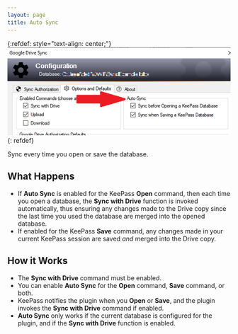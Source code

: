 ```yaml
---
layout: page
title: Auto Sync
---
```


{:refdef: style="text-align: center;"}
![Auto Sync Config](../assets/img/auto-sync.png)
{: refdef}

Sync every time you open or save the database.

## What Happens
* If **Auto Sync** is enabled for the KeePass **Open** command, then each time you open a 
database, the **Sync with Drive** function is invoked automatically, thus
ensuring any changes made to the Drive copy since the last time you used the
database are merged into the opened database.
* If enabled for the KeePass **Save** command, any changes made in your current KeePass
session are saved *and* merged into the Drive copy.

## How it Works
* The **Sync with Drive** command must be enabled.
* You can enable **Auto Sync** for the **Open** command, **Save** command, or both.
* KeePass notifies the plugin when you **Open** or **Save**, and the plugin invokes
the **Sync with Drive** command if enabled.
* **Auto Sync** only works if the current database is configured for the plugin,
and if the **Sync with Drive** function is enabled.